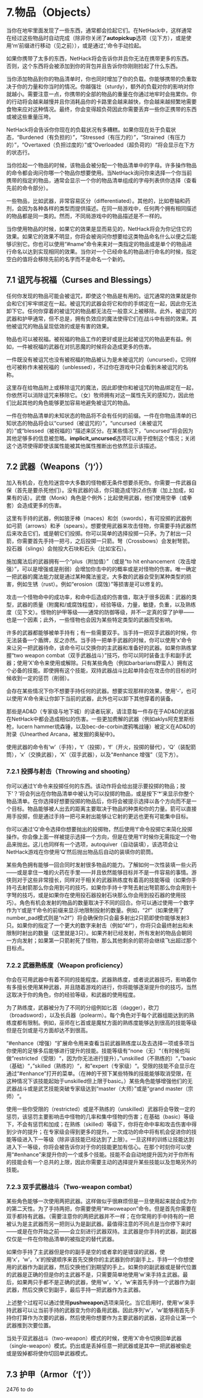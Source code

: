 # 7.物品（Objects）

当你在地牢里面发现了一些东西，通常都会捡起它们。在NetHack中，这样通常在经过这些物品时自动完成（除非你关闭了**autopickup**选项（见下方），或是使用‘m’前缀进行移动（见之前）），或是通过‘,‘命令手动捡起。

如果你携带了太多的东西，NetHack将会告诉你并且你无法在携带更多的东西。否则，这个东西将会被添加到你的背包并且告诉你你刚刚捡起了什么东西。

当你添加物品到你的物品清单时，你也同时增加了你的负载。你能够携带的负重取决于你的力量和你当时的情况。你越强壮（sturdy），额外的负载对你的影响对你就越小。需要注意一点，你携带的全部的物品的重量在你通过地牢时会拖累你。你的行动将会越来越慢并且你消耗品你的卡路里会越来越快，你会越来越频繁地需要食物来应对这种情况。最终，你会变得超负荷因此你需要丢弃一些你正携带的东西或被这些重量压垮。

NetHack将会告诉你你现在的负载状况有多糟糕。如果你现在处于负载状态，“Burdened（有负担的）”，“Stressed（有压力的）”，“Strained（有压力的）”，“Overtaxed（负担过度的）”或“Overloaded（超负荷的）“将会显示在下方的状态行。

当你捡起一个物品的时候，该物品会被分配一个物品清单中的字母。许多操作物品的命令都会询问你哪一个物品你想要使用。当NetHack询问你来选择一个你当前携带的指定的物品，通常会显示一个你的物品清单组成的字母列表供你选择（查看先前的命令部分）。

一些物品，比如武器，非常容易区分（differentiated）。其他的，比如卷轴和药剂，会因为各种各样的类型而提供描述。在同一局游戏中，任何两个拥有相同描述的物品都是同一类的。然而，不同局游戏中的物品描述是不一样的。

当你使用物品的时候，如果它的效果是显而易见的，NetHack将会为你记住它的效果。如果它的效果不明显，你将会被询问你想要给这类物品命名什么以便之后能够识别它。你也可以使用“#name”命令来来对一类指定的物品或是单个的物品进行命名以达到实现相同的效果。当你对一个已经命名的物品进行命名的时候，指定空白的值将会移除先前的名字而不是命名一个新的。

## 7.1 诅咒与祝福（Curses and Blessings）

任何你发现的物品可能会被诅咒，即使这个物品是有用的。诅咒通常的效果就是你会和它们牢牢绑定在一起。被诅咒的武器会将它和你的手绑定在一起，因此你无法卸下它。任何你穿着的被诅咒的物品都无法在一般意义上被移除。此外，被诅咒的武器和护甲通常，但不总是，拥有负效应的魔法使得它们在战斗中有弱的效果。其他被诅咒的物品呈现低效的或是有害的效果。

物品也可以被祝福。被祝福的物品工作的更好或是比起被诅咒的物品更有益。例如，一件被祝福的武器在对抗恶魔的时候将会造成更多的伤害。

一件既没有被诅咒也没有被祝福的物品被认为是未被诅咒的（uncursed）。它同样也可被称作未被祝福的（unblessed），不过你在游戏中只会看到未被诅咒的名称。

这里存在给物品附上或移除诅咒的魔法，因此即使你和被诅咒的物品绑定在一起，你依然可以消除诅咒来移除它。（女）牧师拥有对这一属性先天的感知力，因此他们比起其他的角色能够更加容易地避免被诅咒的物品。

一件在你物品清单的未知状态的物品将不会有任何的前缀。一件在你物品清单的已知状态的物品将会以“cursed（被诅咒的）”，“uncursed（未被诅咒的）”或“blessed（被祝福的）”描述来区分。在某些情况下，“uncursed”将会因为其他足够多的信息被忽略。**implicit_uncursed**选项可以用于控制这个情况；关闭这个选项使得即使该属性能被其他属性推断出也依然显示该描述。

## 7.2 武器（Weapons（‘)‘））

加入有机会，在危险迷宫中大多数的怪物都无条件想要杀死你。你需要一件武器自保（首先是要杀死他们）。没有武器的话，你只能造成1到2点伤害（加上加成，如果有的话）。武僧（Monk）角色是个例外；比起使用武器，他们使用空拳（或拳套）会造成更多的伤害。

这里有手持的武器，例如狼牙棒（maces）和剑（swords），有可投掷的武器例如弓箭（arrows）和矛（spears）。想要使用武器来攻击怪物，你需要手持武器然后来攻击它们，或是朝它们投掷。你可以简单的选择投掷一只矛。为了射出一只箭，你需要首先手持一把弓，之后投掷一只箭。弩（Crossbows）会发射弩箭。投石器（slings）会抛投大石块和石头（比如宝石）。

施加魔法后的武器拥有一个“plus（附加值）”（或是“to hit enhancement（攻击增强）”，可以是增强或是削弱）会增加你击中的的概率或是对怪物的伤害。唯一确定一把武器的魔法能力就是通过某种魔法鉴定。大多数的武器会受到某种类型的损害，例如生锈（rust）。例如“erosion（腐蚀）”等损害是可以修复的。

攻击一个怪物命中的成功率，和命中后造成的伤害值，取决于很多因素：武器的类型，武器的质量（附魔和/或腐蚀程度），经验等级，力量，敏捷，负重，以及熟练度（见下文）。怪物的护甲等级——通常的防御等级，并不一定真的穿了护甲——也是一个因素；此外，一些怪物也会因为某些特定类型的武器而受影响。

许多的武器都能够被单手持有；有一些需要双手。当手持一把双手武器的时候，你无法装备一个盾牌，反之亦然。当手持一把单手武器的时候，你可以使用‘x’命令来让另一把武器待命，该命令可以交换你的主武器和准备好的武器。如果你熟练掌握“two weapon combat（双手武器战斗）”技巧，你可以同时装备主手和副手武器；使用‘X’命令来使用或解除。只有某些角色（例如barbarians野蛮人）拥有这个必备的技能。即使拥有这个技能，双持武器战斗比起单持会在攻击你的目标的时候收到一定的惩罚（削弱）。

会存在某些情况下你不想要手持任何的武器。想要实现那样的效果，使用‘-’，也可以使用‘A’命令来让你卸下当前的武器，此外也可以卸下其他穿着的装备。

那些是AD\&D（专家级与地下城）的读者玩家，请注意每一件存在于AD\&D的武器在NetHack中都会造成相似的伤害。一些更加费解的武器（例如aklys阿克里斯标枪，lucern hammer琉森锤，以及bec-de-corbin渡鸦嘴战锤）被定义在AD\&D的附录《Unearthed Arcana，被发掘的奥秘中》。

使用武器的命令有‘w’（手持），‘t’（投掷），‘f’（开火，投掷的替代），‘Q’（装配箭筒），‘x’（交换武器），‘X’（双手武器），以及“#enhance 增强”（见下方）。

### 7.2.1 投掷与射击（Throwing and shooting）

你可以通过‘t’命令来投掷任何的东西。该动作将会给出提示要投掷的物品；按下‘？’将会列出在你物品清单中被认为可以投掷的物品，或是按下‘*’来显示你整个物品清单。在你选择好想要投掷的物品后，你将会被提示选择以各个方向而不是一个目标。物品能够被人出去的距离主要取决于物品的种类和你的力量。箭可以直接用手投掷，但是通过手持一把弓来射出能够让它射的更远也更有可能集中目标。

你可以通过‘Q’命令选择你想要抛出的投掷物，然后使用‘f’命令投掷它来简化投掷操作。你会像上面一样被提示选择一个方向，但是在使用‘f’时候你无需指定一个物品来抛出。这儿也同样有一个选项，autoquiver（自动装填），该选项会让NetHack游戏在你使用‘Q’然后抛出物品后自动的装填你的箭筒。

某些角色拥有能够一回合同时发射很多物品的能力。了解如何一次性装填一些火药——或是拿住一堆的火药在手里——并且依然能够目标并不是一件容易的事情。游侠则对于这些非常擅长，同样对于相关的武器熟练度有着高的技能等级（如果你手持弓去射箭那么你会用到弓的技巧，如果你手持十字弩去射出弩箭那么你会用到十字弩的技巧，或是如果你在使用投石器投射石块那么你会用到投石器的使用技巧）。角色有机会发射的物品的数量取决于不同的回合。你可以通过使用一个数字作为‘t’或是‘f’命令的前缀来显示地限制投射的数量。例如，“2f”（如果使用了number_pad模式则是“n2f”）将会确保你只会最多射出2只箭即使你能够发射3只。如果你的指定了一个更大的数字来射击（例如“4f“），你将只会最终射出和未限制时射出的数量（这里就是3只）。如果齐射已经发射，所有发射的物品会朝同一方向发射；如果第一只箭射死了怪物，那么其他剩余的箭将会继续飞出超过那个目标点。

### 7.2.2 武器熟练度（Weapon proficiency）

你会在可用武器中有着不同的技能程度。武器熟练度，或者说武器技巧，影响着你有多擅长使用某种武器，并且随着游戏的进行，你将能够逐渐提升你的技巧，当然这取决于你的角色，你的经验等级，和武器的使用程度。

为了熟练度，武器被分为了不同的分组例如匕首（dagger），砍刀（broadsword），以及长兵器（polearm）。每个角色对于每个武器组能达到的熟练度都有限制。例如，巫师在匕首或是魔杖方面的熟练度能够达到很高的技能等级但是在剑或是弓方面却达不到很高。

“#enhance（增强）“扩展命令用来查看当前武器熟练度以及去选择一项或多项当你使用的足够多后能够进行提升的技能。技能等级有“none（无）“（有时候也叫做”restricted（受限）“，因为你无法进行提升），”unskilled（不熟练的）“，”basic（基础）“，”skilled（熟练的）“，和”expert（专家级）“。受限的技能不会显示在通过“#enhance”打开的菜单。（在神的干预下某些特殊的技能能够取消受限，在这种情况下该技能起始于unskilled但上限于basic。）某些角色能够增强他们的无武器战斗或是武艺技能突破专家级达到“master（大师）”或是“grand master（宗师）“。

使用一些你受限的（restricted）或是不熟练的（unskilled）武器将会导致一定的惩罚，该惩罚主要影响击中怪物的几率和集中怪物的伤害；在基础（basic）等级下，不会有惩罚和加成；在熟练（skilled）等级下，你将在命中率和攻击伤害中得到少许的提升；在专家级会得到更多的提升。一次成功的命中将有机会促进你的技能等级进入下一等级（除非该技能已经达到了上限）。一旦这样的训练让技能达到进入下一等级，你将会被告诉你对于你的技能更加有信心。在那个时刻你可以使用“#enhance”来提升你的一个或多个技能。技能不会自动地提升因为对于你所有的技能会有一个总共的上限，因此你需要主动的选择提升某些技能以及忽略另外的技能。

### 7.2.3 双手武器战斗（Two-weapon combat）

某些角色能够一次使用两把武器。这样做似乎很麻烦但是一旦使用起来就会成为你的第二天性。为了手持两把，你需要使用“#twoweapon”命令。但是首先你需要在双手都持有武器。（需要注意你的两把武器并不一样；在你常用的手中持有的一把被认为是主武器而另一把则认为是副武器。最值得注意的不同点是当你停下来时——或是在你开始之前——会立刻进行武器双持。主武器是你手持的武器，副武器仅仅是一件在你物品清单的被指定的替代武器。

如果你手持了主武器但是你的副手是空的或者拿的是错误的武器，使用‘x’，‘w’，‘x’的按键顺序来首先交换你的主武器到你的副手上，手持一个你想使用的武器作为副武器，然后交换他们到期望的手上。如果你的副武器或是替代位置的武器是正确的但是你的主武器不是，只需要简单地使用‘w’来手持主武器。最后，如果两只手都不是正确的武器，使用‘w’，‘x’，‘w’来首先手持一个武器作为副武器，然后交换它到副手，最后手持一把武器作为主武器。

上述整个过程可以通过使用**pushweapon**选项来简化。当它启用时，使用‘w’来手持武器可以让当前手持的武器变为你的备用武器。因此序列‘w’，‘w’能够用首先手持你打算作为次要的武器，然后使用你想要作为主要武器的武器，这将会让第一个武器推到次要位置。

当处于双武器战斗（two-weapon）模式的时候，使用‘X’命令切换回单武器（single-weapon）模式。扔出或是丢掉任意一把武器或是其中一把武器被偷走或是毁掉都将使你切回单武器模式。

## 7.3 护甲（Armor（‘[’））

2476 to do

